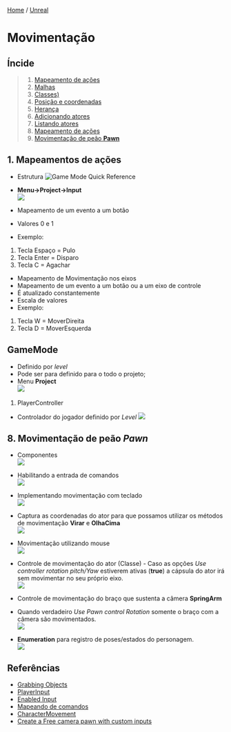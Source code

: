 [Home](https://myerco.github.io/unreal-engine) / [Unreal](https://myerco.github.io/unreal-engine/unreal.html)

# Movimentação
## Íncide
> 1. [Mapeamento de ações](#1)
> 1. [Malhas](#2)
> 1. [Classes)](#3)
> 1. [Posição e coordenadas](#4)
> 1. [Herança](#5)
> 1. [Adicionando atores](#5)
> 1. [Listando atores](#6)
> 1. [Mapeamento de ações](#7)
> 1. [Movimentação de peão **Pawn**](#8)

<a name="1"></a>
## 1. Mapeamentos de ações
- Estrutura
![Game Mode Quick Reference](https://docs.unrealengine.com/Images/Gameplay/Framework/QuickReference/GameFramework.webp)

- **Menu->Project->Input**  
![](../imagens/actor/actor16.png)

- Mapeamento de um evento a um botão
 - Valores 0 e 1
 - Exemplo:
  1. Tecla Espaço = Pulo
  1. Tecla Enter = Disparo
  1. Tecla C  = Agachar
- Mapeamento de Movimentação nos eixos
 - Mapeamento de um evento a um botão ou a um eixo de controle
 - É atualizado constantemente
 - Escala de valores
 - Exemplo:
  1. Tecla W = MoverDireita
  1. Tecla D = MoverEsquerda


## GameMode
 - Definido por *level*
 - Pode ser para definido para o todo o projeto;
 - Menu **Project**  
 ![](../imagens/actor/actor15.png)

1. PlayerController
 - Controlador do jogador definido por *Level*
 ![](#)

## 8. Movimentação de peão *Pawn*
- Componentes  
![](../imagens/actor/actor17.png)
- Habilitando a entrada de comandos   
![](../imagens/actor/actor18.png)
- Implementando movimentação com teclado  
![](../imagens/actor/actor19.png)
- Captura as coordenadas do ator para que possamos utilizar os métodos de movimentação **Virar** e **OlhaCima**  
![](../imagens/actor/actor21.png)
- Movimentação utilizando mouse  
![](../imagens/actor/actor20.png)
- Controle de movimentação do ator (Classe) - Caso as opções *Use controller rotation pitch/Yaw* estiverem ativas (**true**) a cápsula do ator irá sem movimentar no seu próprio eixo.    
![](../imagens/actor/actor22.png)

- Controle de movimentação do braço que sustenta a câmera **SpringArm**  
- Quando verdadeiro *Use Pawn control Rotation* somente o braço com a câmera são movimentados.  
![](../imagens/actor/actor23.png)
- **Enumeration** para registro de poses/estados do personagem.    
![](../imagens/actor/actor24.png)

## Referências
- [Grabbing Objects](https://www.youtube.com/watch?v=HnR1Gf5gXcY)
- [PlayerInput](https://docs.unrealengine.com/en-US/Programming/Tutorials/PlayerInput/index.html)
- [Enabled Input](https://docs.unrealengine.com/en-US/Gameplay/HowTo/ActorInput/Blueprints/index.html)  
- [Mapeando de comandos](https://docs.unrealengine.com/en-US/Gameplay/Input/index.html)  
- [CharacterMovement](https://docs.unrealengine.com/en-US/Gameplay/HowTo/CharacterMovement/Blueprints/index.html)  
- [Create a Free camera pawn with custom inputs](https://isaratech.com/ue4-create-a-free-camera-pawn-with-custom-inputs/)
